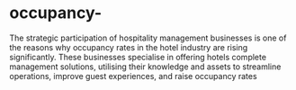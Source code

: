 # occupancy-
The strategic participation of hospitality management businesses is one of the reasons why occupancy rates in the hotel industry are rising significantly. These businesses specialise in offering hotels complete management solutions, utilising their knowledge and assets to streamline operations, improve guest experiences, and raise occupancy rates

